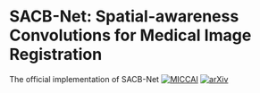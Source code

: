 # SACB-Net: Spatial-awareness Convolutions for Medical Image Registration
The official implementation of SACB-Net [![MICCAI](https://img.shields.io/badge/CVPR2025-68BC71.svg)]()  [![arXiv](https://img.shields.io/badge/arXiv-b31b1b.svg)](https://arxiv.org/abs/2503.19592) 
